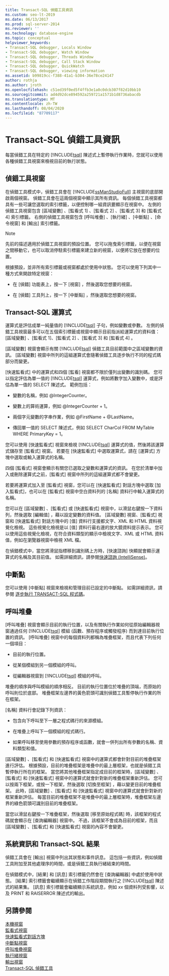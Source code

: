```yaml
---
title: Transact-SQL 偵錯工具資訊
ms.custom: seo-lt-2019
ms.date: 06/13/2017
ms.prod: sql-server-2014
ms.reviewer: ''
ms.technology: database-engine
ms.topic: conceptual
helpviewer_keywords:
- Transact-SQL debugger, Locals Window
- Transact-SQL debugger, Watch Window
- Transact-SQL debugger, Threads Window
- Transact-SQL debugger, Call Stack Window
- Transact-SQL debugger, QuickWatch
- Transact-SQL debugger, viewing information
ms.assetid: b99819cc-f388-41a1-b304-36e78ce24147
author: rothja
ms.author: jroth
ms.openlocfilehash: c51ed39f0ed5f4ffb3e1a0c0dcb307f82d10bb10
ms.sourcegitcommit: ad4d92dce894592a259721a1571b1d8736abacdb
ms.translationtype: MT
ms.contentlocale: zh-TW
ms.lasthandoff: 08/04/2020
ms.locfileid: "87709117"
---
```

# <a name="transact-sql-debugger-information"></a>Transact-SQL 偵錯工具資訊
  每當偵錯工具在特定的 [!INCLUDE[tsql](../../includes/tsql-md.md)] 陳述式上暫停執行作業時，您就可以使用各種偵錯工具視窗來檢視目前的執行狀態。  
  
## <a name="debugger-windows"></a>偵錯工具視窗  
 在偵錯工具模式中，偵錯工具會在 [!INCLUDE[ssManStudioFull](../../includes/ssmanstudiofull-md.md)] 主視窗的底部開啟兩個視窗。 偵錯工具會在這兩個視窗中顯示其所有資訊。 每個偵錯工具視窗都具有一些可讓您選取的索引標籤，以便控制哪一組資訊要顯示在視窗中。 左側的偵錯工具視窗包含 [區域變數]  、[監看式 1]  、[監看式 2]  、[監看式 3]  和 [監看式 4]  索引標籤。 右側的偵錯工具視窗包含 [呼叫堆疊]  、[執行緒]  、[中斷點]  、[命令視窗]  和 [輸出]  索引標籤。  
  
> [!NOTE]  
>  先前的描述適用於偵錯工具視窗的預設位置。 您可以拖曳索引標籤，以便在視窗之間移動它，也可以取消停駐索引標籤來建立新的視窗，以便將它放在想要的位置。  
  
 根據預設，並非所有索引標籤或視窗都處於使用中狀態。 您可以使用下列其中一種方式來開啟特定視窗：  
  
-   在 [偵錯]  功能表上，按一下 [視窗]  ，然後選取您想要的視窗。  
  
-   在 [偵錯]  工具列上，按一下 [中斷點]  ，然後選取您想要的視窗。  
  
## <a name="transact-sql-expressions"></a>Transact-SQL 運算式  
 運算式是評估成單一純量值的 [!INCLUDE[tsql](../../includes/tsql-md.md)] 子句，例如變數或參數。 左側的偵錯工具視窗最多可以在五個索引標籤或視窗中顯示目前指派給運算式的資料值：[區域變數]  、[監看式 1]、[監看式 2]  、[監看式 3]  和 [監看式 4]  。  
  
 [區域變數]  視窗會顯示有關 [!INCLUDE[tsql](../../includes/tsql-md.md)] 偵錯工具目前範圍中之區域變數的資訊。 [區域變數]  視窗中所列的這組運算式會隨著偵錯工具逐步執行不同的程式碼部分而變更。  
  
 [快速監看式]  中的運算式和四個 [監看]  視窗都不限於僅列出變數的識別碼。 您可以指定評估為單一值的 [!INCLUDE[tsql](../../includes/tsql-md.md)] 運算式，例如將數字加入變數中，或是評估為單一值的 SELECT 陳述式。 範例包括：  
  
-   變數的名稱，例如 @IntegerCounter。  
  
-   變數上的算術運算，例如 @IntegerCounter + 1。  
  
-   兩個字元變數的字串作業，例如 @FirstName + @LastName。  
  
-   傳回單一值的 SELECT 陳述式，例如 SELECT CharCol FROM MyTable WHERE PrimaryKey = 1。  
  
 您可以使用 [快速監看式]  視窗來檢視 [!INCLUDE[tsql](../../includes/tsql-md.md)] 運算式的值，然後將該運算式儲存至 [監看式]  視窗。 若要在 [快速監看式]  中選取運算式，請在 [運算式]  方塊中選取或輸入運算式的名稱。  
  
 四個 [監看式]  視窗會顯示有關您已選取之變數和運算式的資訊。 在您於清單中加入或刪除運算式之前，[監看式]  視窗中所列的這組運算式都不會變更。  
  
 若要將運算式加入至 [監看式] 視窗，您可以在 [快速監看式] 對話方塊中選取 [加入監看式]，也可以在 [監看式] 視窗中空白資料列的 [名稱] 資料行中輸入運算式的名稱。  
  
 您可以在 [區域變數]  、[監看式]  或 [快速監看式]  視窗中，以滑鼠右鍵按一下資料列，然後選取 [編輯值]  ，藉以設定變數的資料值。 [區域變數] 視窗、[監看式] 視窗和 [快速監看式] 對話方塊中的 [值] 資料行支援都文字、XML 和 HTML 資料視覺化檢視。 這些視覺化檢視是以 [值]  資料行最右邊的放大鏡資料提示表示。 您可以使用這些視覺化檢視，在符合資料類型的顯示中檢視文字、XML 或 HTML 資料值，例如在瀏覽器視窗中檢視 XML 檔。  
  
 在偵錯模式中，當您將滑鼠指標移到識別碼上方時，[快速諮詢]  快顯就會顯示運算式的名稱及其目前值。 如需詳細資訊，請參閱[快速諮詢 &#40;IntelliSense&#41;](quick-info-intellisense.md)。  
  
## <a name="breakpoints"></a>中斷點  
 您可以使用 [中斷點]  視窗來檢視和管理目前已設定的中斷點。 如需詳細資訊，請參閱 [逐步執行 TRANSACT-SQL 程式碼](step-through-transact-sql-code.md)。  
  
## <a name="call-stacks"></a>呼叫堆疊  
 [呼叫堆疊]  視窗會顯示目前的執行位置，以及有關執行作業如何從原始編輯器視窗通過任何 [!INCLUDE[tsql](../../includes/tsql-md.md)] 模組 (函數、預存程序或觸發程序) 而到達目前執行位置的資訊。 [呼叫堆疊]  視窗中的每個資料列都稱為堆疊框架，而且代表下列任何一個項目：  
  
-   目前的執行位置。  
  
-   從某個模組到另一個模組的呼叫。  
  
-   從編輯器視窗到 [!INCLUDE[tsql](../../includes/tsql-md.md)] 模組的呼叫。  
  
 堆疊的順序與呼叫模組的順序相反。 目前的執行位置位於堆疊的頂端，而原始的呼叫則位於底部。 堆疊框架左邊界的黃色箭頭可識別偵錯工具暫停執行作業的所在框架。  
  
 [名稱]  資料行會記錄下列資訊：  
  
-   包含向下呼叫至下一層之程式碼行的來源模組。  
  
-   在堆疊上呼叫下一個模組的程式碼行。  
  
-   如果呼叫移至使用參數的預存程序或函數，就會一併列出所有參數的名稱、資料類型和值。  
  
 [區域變數]  、[監看式]  和 [快速監看式]  視窗中的運算式都會針對目前的堆疊框架進行評估。 根據預設，目前的堆疊框架是堆疊中的最上層框架，也就是偵錯工具暫停執行所在的框架。 當您將其他堆疊框架指定成目前的框架時，[區域變數]  、[監看式]  和 [快速監看式]  視窗中的運算式就會針對新的堆疊框架重新評估。 您可以按兩下框架，或按一下框架，然後選取 [切換至框架]  ，藉以變更目前的堆疊框架。 此時，[區域變數]  、[監看式]  和 [快速監看式]  視窗中的運算式就會針對新的框架重新評估。 每當目前的堆疊框架不是堆疊中的最上層框架時，堆疊框架左邊界的綠色箭頭可識別目前的堆疊框架。  
  
 當您以滑鼠右鍵按一下堆疊框架，然後選取 [移至原始程式碼]  時，該框架的程式碼就會顯示在 [查詢編輯器] 視窗中。 不過，該框架不會成為目前的框架，而且 [區域變數]  、[監看式]  和 [快速監看式]  視窗的內容不會變更。  
  
## <a name="system-information-and-transact-sql-results"></a>系統資訊和 Transact-SQL 結果  
 偵錯工具會在 [輸出]  視窗中列出其狀態和事件訊息。 這包括一些資訊，例如偵錯工具附加至其他處理序的時間，或是偵錯工具執行緒結束的時間。  
  
 在偵錯模式中，[結果]  和 [訊息]  索引標籤仍然會在 [查詢編輯器] 中處於使用中狀態。 [結果]  索引標籤會繼續顯示在偵錯工作階段期間執行之 [!INCLUDE[tsql](../../includes/tsql-md.md)] 陳述式的結果集。 [訊息]  索引標籤會繼續顯示系統訊息，例如 *xx* 個資料列受影響，以及 PRINT 和 RAISERROR 陳述式的輸出。  
  
## <a name="see-also"></a>另請參閱  
 [本機視窗](transact-sql-debugger-locals-window.md)   
 [監看式視窗](transact-sql-debugger-watch-window.md)   
 [快速監看式對話方塊](transact-sql-debugger-quickwatch-dialog-box.md)   
 [中斷點視窗](transact-sql-debugger-breakpoints-window.md)   
 [呼叫堆疊視窗](transact-sql-debugger-call-stack-window.md)   
 [執行緒視窗](transact-sql-debugger-threads-window.md)   
 [輸出視窗](transact-sql-debugger-output-window.md)   
 [Transact-SQL 偵錯工具](transact-sql-debugger.md)  
  
  
